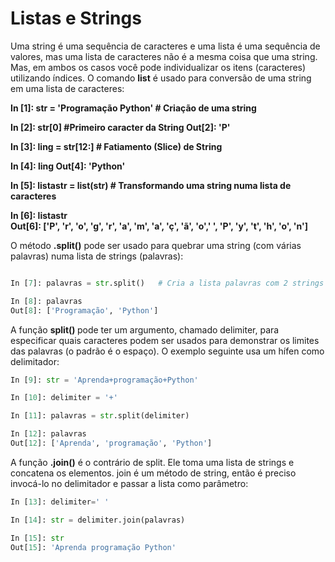 # Listas e Strings

Uma string é uma sequência de caracteres e uma lista é uma sequência de valores, mas uma lista de caracteres não é a mesma coisa que uma string. Mas, em ambos os casos você pode individualizar os itens (caracteres) utilizando índices. O comando **list** é usado para conversão de uma string em uma lista de caracteres:

<b>In [1]: str = 'Programação Python' # Criação de uma string

In [2]: str[0] #Primeiro caracter da String
Out[2]: 'P'

In [3]: ling = str[12:]  # Fatiamento (Slice) de String

In [4]: ling
Out[4]: 'Python'

In [5]: listastr = list(str) # Transformando uma string numa lista de caracteres

In [6]: listastr  
Out[6]:  ['P', 'r', 'o', 'g', 'r', 'a', 'm', 'a', 'ç', 'ã', 'o',' ', 'P', 'y', 't', 'h', 'o', 'n']</b>



O método **.split()** pode ser usado para quebrar uma string (com várias palavras) numa lista de strings (palavras):
``` python

In [7]: palavras = str.split()   # Cria a lista palavras com 2 strings

In [8]: palavras
Out[8]: ['Programação', 'Python']
```
A função  <b>split() </b> pode ter um argumento, chamado delimiter, para especificar quais caracteres podem ser usados para demonstrar os limites das palavras (o padrão é o espaço). O exemplo seguinte usa um hífen como delimitador:
``` python
In [9]: str = 'Aprenda+programação+Python'

In [10]: delimiter = '+'

In [11]: palavras = str.split(delimiter)

In [12]: palavras
Out[12]: ['Aprenda', 'programação', 'Python']
```

A função **.join()** é o contrário de split. Ele toma uma lista de strings e concatena os elementos. join é um método de string, então é preciso invocá-lo no delimitador e passar a lista como parâmetro:
``` python
In [13]: delimiter=' '

In [14]: str = delimiter.join(palavras)

In [15]: str
Out[15]: 'Aprenda programação Python'
``` 
